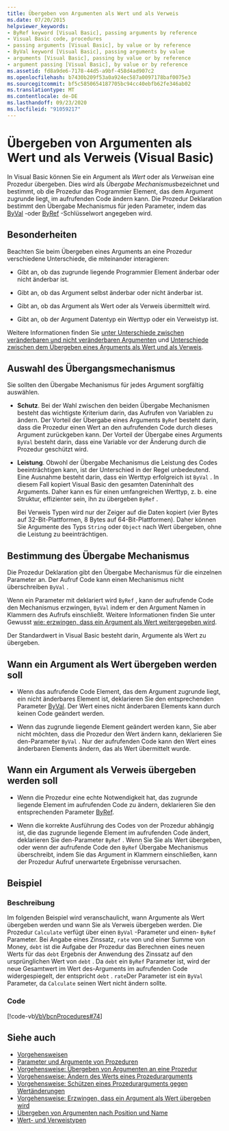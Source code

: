 ```yaml
---
title: Übergeben von Argumenten als Wert und als Verweis
ms.date: 07/20/2015
helpviewer_keywords:
- ByRef keyword [Visual Basic], passing arguments by reference
- Visual Basic code, procedures
- passing arguments [Visual Basic], by value or by reference
- ByVal keyword [Visual Basic], passing arguments by value
- arguments [Visual Basic], passing by value or by reference
- argument passing [Visual Basic], by value or by reference
ms.assetid: fd8a9de6-7178-44d5-a9bf-458d4ad907c2
ms.openlocfilehash: b7430b209f53a0a924ec587a0097178baf0075e3
ms.sourcegitcommit: bf5c5850654187705bc94cc40ebfb62fe346ab02
ms.translationtype: MT
ms.contentlocale: de-DE
ms.lasthandoff: 09/23/2020
ms.locfileid: "91059217"
---
```

# <a name="passing-arguments-by-value-and-by-reference-visual-basic"></a>Übergeben von Argumenten als Wert und als Verweis (Visual Basic)

In Visual Basic können Sie ein Argument als *Wert* oder als *Verweis*an eine Prozedur übergeben. Dies wird als *Übergabe Mechanismus*bezeichnet und bestimmt, ob die Prozedur das Programmier Element, das dem Argument zugrunde liegt, im aufrufenden Code ändern kann. Die Prozedur Deklaration bestimmt den Übergabe Mechanismus für jeden Parameter, indem das [ByVal](../../../language-reference/modifiers/byval.md) -oder [ByRef](../../../language-reference/modifiers/byref.md) -Schlüsselwort angegeben wird.  
  
## <a name="distinctions"></a>Besonderheiten  

 Beachten Sie beim Übergeben eines Arguments an eine Prozedur verschiedene Unterschiede, die miteinander interagieren:  
  
- Gibt an, ob das zugrunde liegende Programmier Element änderbar oder nicht änderbar ist.  
  
- Gibt an, ob das Argument selbst änderbar oder nicht änderbar ist.  
  
- Gibt an, ob das Argument als Wert oder als Verweis übermittelt wird.  
  
- Gibt an, ob der Argument Datentyp ein Werttyp oder ein Verweistyp ist.  
  
 Weitere Informationen finden Sie [unter Unterschiede zwischen veränderbaren und nicht veränderbaren Argumenten](./differences-between-modifiable-and-nonmodifiable-arguments.md) und [Unterschiede zwischen dem Übergeben eines Arguments als Wert und als Verweis](./differences-between-passing-an-argument-by-value-and-by-reference.md).  
  
## <a name="choice-of-passing-mechanism"></a>Auswahl des Übergangsmechanismus  

 Sie sollten den Übergabe Mechanismus für jedes Argument sorgfältig auswählen.  
  
- **Schutz**. Bei der Wahl zwischen den beiden Übergabe Mechanismen besteht das wichtigste Kriterium darin, das Aufrufen von Variablen zu ändern. Der Vorteil der Übergabe eines Arguments `ByRef` besteht darin, dass die Prozedur einen Wert an den aufrufenden Code durch dieses Argument zurückgeben kann. Der Vorteil der Übergabe eines Arguments `ByVal` besteht darin, dass eine Variable vor der Änderung durch die Prozedur geschützt wird.  
  
- **Leistung**. Obwohl der Übergabe Mechanismus die Leistung des Codes beeinträchtigen kann, ist der Unterschied in der Regel unbedeutend. Eine Ausnahme besteht darin, dass ein Werttyp erfolgreich ist `ByVal` . In diesem Fall kopiert Visual Basic den gesamten Dateninhalt des Arguments. Daher kann es für einen umfangreichen Werttyp, z. b. eine Struktur, effizienter sein, ihn zu übergeben `ByRef` .  
  
     Bei Verweis Typen wird nur der Zeiger auf die Daten kopiert (vier Bytes auf 32-Bit-Plattformen, 8 Bytes auf 64-Bit-Plattformen). Daher können Sie Argumente des Typs `String` oder `Object` nach Wert übergeben, ohne die Leistung zu beeinträchtigen.  
  
## <a name="determination-of-the-passing-mechanism"></a>Bestimmung des Übergabe Mechanismus  

 Die Prozedur Deklaration gibt den Übergabe Mechanismus für die einzelnen Parameter an. Der Aufruf Code kann einen Mechanismus nicht überschreiben `ByVal` .  
  
 Wenn ein Parameter mit deklariert wird `ByRef` , kann der aufrufende Code den Mechanismus erzwingen, `ByVal` indem er den Argument Namen in Klammern des Aufrufs einschließt. Weitere Informationen finden Sie unter Gewusst [wie: erzwingen, dass ein Argument als Wert weitergegeben wird](./how-to-force-an-argument-to-be-passed-by-value.md).  
  
 Der Standardwert in Visual Basic besteht darin, Argumente als Wert zu übergeben.  
  
## <a name="when-to-pass-an-argument-by-value"></a>Wann ein Argument als Wert übergeben werden soll  
  
- Wenn das aufrufende Code Element, das dem Argument zugrunde liegt, ein nicht änderbares Element ist, deklarieren Sie den entsprechenden Parameter [ByVal](../../../language-reference/modifiers/byval.md). Der Wert eines nicht änderbaren Elements kann durch keinen Code geändert werden.  
  
- Wenn das zugrunde liegende Element geändert werden kann, Sie aber nicht möchten, dass die Prozedur den Wert ändern kann, deklarieren Sie den-Parameter `ByVal` . Nur der aufrufenden Code kann den Wert eines änderbaren Elements ändern, das als Wert übermittelt wurde.  
  
## <a name="when-to-pass-an-argument-by-reference"></a>Wann ein Argument als Verweis übergeben werden soll  
  
- Wenn die Prozedur eine echte Notwendigkeit hat, das zugrunde liegende Element im aufrufenden Code zu ändern, deklarieren Sie den entsprechenden Parameter [ByRef](../../../language-reference/modifiers/byref.md).  
  
- Wenn die korrekte Ausführung des Codes von der Prozedur abhängig ist, die das zugrunde liegende Element im aufrufenden Code ändert, deklarieren Sie den-Parameter `ByRef` . Wenn Sie Sie als Wert übergeben, oder wenn der aufrufende Code den `ByRef` Übergabe Mechanismus überschreibt, indem Sie das Argument in Klammern einschließen, kann der Prozedur Aufruf unerwartete Ergebnisse verursachen.  
  
## <a name="example"></a>Beispiel  
  
### <a name="description"></a>Beschreibung  

 Im folgenden Beispiel wird veranschaulicht, wann Argumente als Wert übergeben werden und wann Sie als Verweis übergeben werden. Die Prozedur `Calculate` verfügt über einen `ByVal` -Parameter und einen- `ByRef` Parameter. Bei Angabe eines Zinssatz, `rate` von und einer Summe von Money, `debt` ist die Aufgabe der Prozedur das Berechnen eines neuen Werts für das `debt` Ergebnis der Anwendung des Zinssatz auf den ursprünglichen Wert von `debt` . Da `debt` ein `ByRef` Parameter ist, wird der neue Gesamtwert im Wert des-Arguments im aufrufenden Code widergespiegelt, der entspricht `debt` . `rate`Der Parameter ist ein `ByVal` Parameter, da `Calculate` seinen Wert nicht ändern sollte.  
  
### <a name="code"></a>Code  

 [!code-vb[VbVbcnProcedures#74](~/samples/snippets/visualbasic/VS_Snippets_VBCSharp/VbVbcnProcedures/VB/Class2.vb#74)]  
  
## <a name="see-also"></a>Siehe auch

- [Vorgehensweisen](./index.md)
- [Parameter und Argumente von Prozeduren](./procedure-parameters-and-arguments.md)
- [Vorgehensweise: Übergeben von Argumenten an eine Prozedur](./how-to-pass-arguments-to-a-procedure.md)
- [Vorgehensweise: Ändern des Werts eines Prozedurarguments](./how-to-change-the-value-of-a-procedure-argument.md)
- [Vorgehensweise: Schützen eines Prozedurarguments gegen Wertänderungen](./how-to-protect-a-procedure-argument-against-value-changes.md)
- [Vorgehensweise: Erzwingen, dass ein Argument als Wert übergeben wird](./how-to-force-an-argument-to-be-passed-by-value.md)
- [Übergeben von Argumenten nach Position und Name](./passing-arguments-by-position-and-by-name.md)
- [Wert- und Verweistypen](../data-types/value-types-and-reference-types.md)
